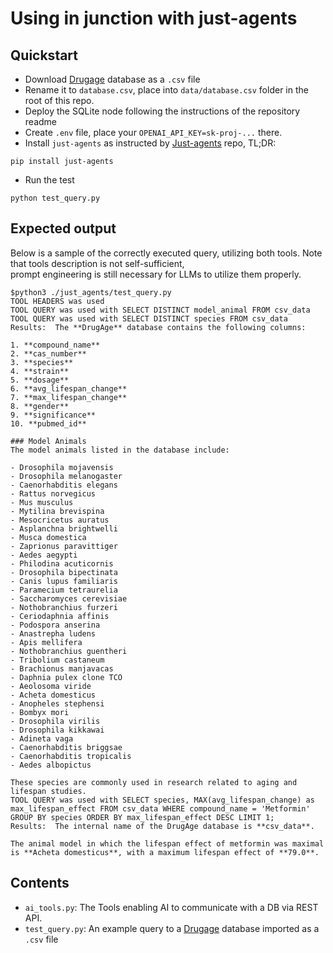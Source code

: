 # Using in junction with just-agents

## Quickstart

- Download [Drugage](https://genomics.senescence.info/download.html#drugage) database as a `.csv` file 
- Rename it to `database.csv`, place into `data/database.csv` folder in the root of this repo.
- Deploy the SQLite node following the instructions of the repository readme
- Create `.env` file, place your `OPENAI_API_KEY=sk-proj-...` there.
- Install `just-agents` as instructed by [Just-agents](https://github.com/longevity-genie/just-agents) repo, TL;DR:
``` commandline
pip install just-agents
```
- Run the test
``` commandline
python test_query.py 
```

## Expected output
Below is a sample of the correctly executed query, utilizing both tools. Note that tools description is not self-sufficient,  
prompt engineering is still necessary for LLMs to utilize them properly.

```
$python3 ./just_agents/test_query.py 
TOOL HEADERS was used
TOOL QUERY was used with SELECT DISTINCT model_animal FROM csv_data
TOOL QUERY was used with SELECT DISTINCT species FROM csv_data
Results:  The **DrugAge** database contains the following columns:

1. **compound_name**
2. **cas_number**
3. **species**
4. **strain**
5. **dosage**
6. **avg_lifespan_change**
7. **max_lifespan_change**
8. **gender**
9. **significance**
10. **pubmed_id**

### Model Animals
The model animals listed in the database include:

- Drosophila mojavensis
- Drosophila melanogaster
- Caenorhabditis elegans
- Rattus norvegicus
- Mus musculus
- Mytilina brevispina
- Mesocricetus auratus
- Asplanchna brightwelli
- Musca domestica
- Zaprionus paravittiger
- Aedes aegypti
- Philodina acuticornis
- Drosophila bipectinata
- Canis lupus familiaris
- Paramecium tetraurelia
- Saccharomyces cerevisiae
- Nothobranchius furzeri
- Ceriodaphnia affinis
- Podospora anserina
- Anastrepha ludens
- Apis mellifera
- Nothobranchius guentheri
- Tribolium castaneum
- Brachionus manjavacas
- Daphnia pulex clone TCO
- Aeolosoma viride
- Acheta domesticus
- Anopheles stephensi
- Bombyx mori
- Drosophila virilis
- Drosophila kikkawai
- Adineta vaga
- Caenorhabditis briggsae
- Caenorhabditis tropicalis
- Aedes albopictus

These species are commonly used in research related to aging and lifespan studies.
TOOL QUERY was used with SELECT species, MAX(avg_lifespan_change) as max_lifespan_effect FROM csv_data WHERE compound_name = 'Metformin' GROUP BY species ORDER BY max_lifespan_effect DESC LIMIT 1;
Results:  The internal name of the DrugAge database is **csv_data**. 

The animal model in which the lifespan effect of metformin was maximal is **Acheta domesticus**, with a maximum lifespan effect of **79.0**.
```

## Contents
- `ai_tools.py`: The Tools enabling AI to communicate with a DB via REST API.
- `test_query.py`: An example query to a [Drugage](https://genomics.senescence.info/download.html#drugage) database imported as a `.csv` file 

